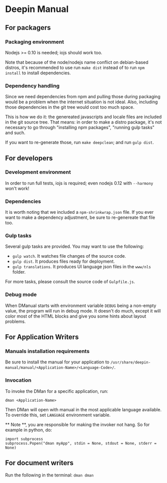 # Deepin Manual

## For packagers

### Packaging environment

Nodejs >= 0.10 is needed; iojs should work too.

Note that because of the node/nodejs name conflict on debian-based distros,
it's recommended to use run `make dist` instead of to run `npm install` to install
dependencies.

### Dependency handling

Since we need dependencies from npm and pulling those during packaging would be a problem when
the internet situation is not ideal. Also, including those dependencies in the git tree would
cost too much space.

This is how we do it: the genereated javascripts and locale files
are included in the git source tree. That means: in order to make a distro package, it's not
necessary to go through "installing npm packages", "running gulp tasks" and such.

If you want to re-generate those, run `make deepclean`; and run `gulp dist`.

## For developers

### Development environment

In order to run full tests, iojs is required; even nodejs 0.12 with `--harmony`
won't work!

### Dependencies

It is worth noting that we included a `npm-shrinkwrap.json` file. If you ever want to make a dependency
adjustment, be sure to re-genereate that file too.

### Gulp tasks

Several gulp tasks are provided. You may want to use the following:

* `gulp watch`. It watches file changes of the source code.
* `gulp dist`. It produces files ready for deployment.
* `gulp translations`. It produces UI language json files in the `www/nls` folder.

For more tasks, please consult the source code of `Gulpfile.js`.

### Debug mode

When DManual starts with environment variable `DEBUG` being a non-empty value, the program will run in debug mode.
It doesn't do much, except it will color most of the HTML blocks and give you some hints about layout problems.

## For Application Writers

### Manuals installation requirements

Be sure to install the manual for your application to `/usr/share/deepin-manual/manual/<Application-Name>/<Language-Code>/`.

### Invocation

To invoke the DMan for a specific application, run:

```
dman <Application-Name>
```

Then DMan will open with manual in the most applicable language available.
To override this, set `LANGUAGE` environment variable.

** Note **, you are responsible for making the invoker not hang. So for example in python, do:

```
import subprocess
subprocess.Popen("dman myApp", stdin = None, stdout = None, stderr = None)
```

## For document writers

Run the following in the terminal: `dman dman`
